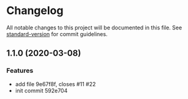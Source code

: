 # Changelog

All notable changes to this project will be documented in this file. See [standard-version](https://github.com/conventional-changelog/standard-version) for commit guidelines.

## 1.1.0 (2020-03-08)


### Features

* add file 9e67f8f, closes #11 #22
* init commit 592e704

